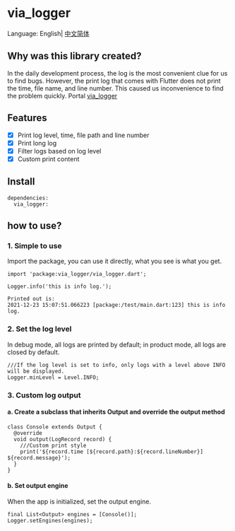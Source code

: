 
# via_logger
Language: English| [中文简体](https://github.com/ninefivefly/via_logger/blob/master/README_zh.md)

## Why was this library created?
In the daily development process, the log is the most convenient clue for us to find bugs. However, the print log that comes with Flutter does not print the time, file name, and line number. This caused us inconvenience to find the problem quickly. Portal [via_logger](https://pub.dev/packages/via_logger)

## Features

-[x] Print log level, time, file path and line number
-[x] Print long log
-[x] Filter logs based on log level
-[x] Custom print content

## Install

```
dependencies:
  via_logger:
```

## how to use?

### 1. Simple to use

Import the package, you can use it directly, what you see is what you get.

```
import 'package:via_logger/via_logger.dart';

Logger.info('this is info log.');

Printed out is:
2021-12-23 15:07:51.066223 [package:/test/main.dart:123] this is info log.
```

### 2. Set the log level
In debug mode, all logs are printed by default; in product mode, all logs are closed by default.

```
///If the log level is set to info, only logs with a level above INFO will be displayed.
Logger.minLevel = Level.INFO;
```

### 3. Custom log output
#### a. Create a subclass that inherits Output and override the output method

```
class Console extends Output {
  @override
  void output(LogRecord record) {
    ///Custom print style
    print('${record.time [${record.path}:${record.lineNumber}] ${record.message}');
  }
}
```

#### b. Set output engine
When the app is initialized, set the output engine.

```
final List<Output> engines = [Console()];
Logger.setEngines(engines);
```

